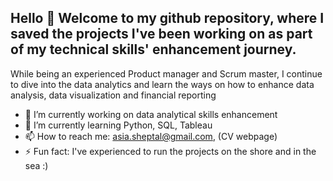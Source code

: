 ## Hello 👋 Welcome to my github repository, where I saved the projects I've been working on as part of my technical skills' enhancement journey.
While being an experienced Product manager and Scrum master, I continue to dive into the data analytics and learn the ways on how to enhance data analysis, data visualization and financial reporting
- 🔭 I’m currently working on data analytical skills enhancement
- 🌱 I’m currently learning Python, SQL, Tableau
- 📫 How to reach me: asia.sheptal@gmail.com, (CV webpage)
- ⚡ Fun fact: I've experienced to run the projects on the shore and in the sea :)
